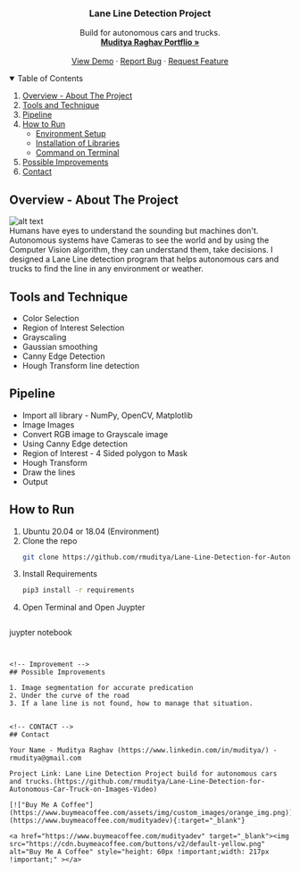<!-- PROJECT -->
  <h3 align="center">Lane Line Detection Project 
</h3>

  <p align="center">
   Build for autonomous cars and trucks.
    <br />
    <a href="https://rmuditya.github.io/MudityaRaghav/"><strong>Muditya Raghav Portflio »</strong></a>
    <br />
    <br />
    <a href="https://github.com/rmuditya/Lane-Line-Detection-for-Autonomous-Car-Truck-on-Images-Video/blob/master/test_videos_output/solidWhiteRight.mp4">View Demo</a>
    ·
    <a href="https://github.com/rmuditya/Lane-Line-Detection-for-Autonomous-Car-Truck-on-Images-Video/issues">Report Bug</a>
    ·
    <a href="https://github.com/rmuditya/Lane-Line-Detection-for-Autonomous-Car-Truck-on-Images-Video/issues">Request Feature</a>
  </p>
</p>



<!-- TABLE OF CONTENTS -->
<details open="open">
  <summary>Table of Contents</summary>
  <ol>
    <li><a href="#overview">Overview - About The Project</a></li>
    <li><a href="#tools">Tools and Technique</a></li>
    <li><a href="#pipeline">Pipeline</a></li>
    <li>
      <a href="#getting-started">How to Run</a>
      <ul>
        <li><a href="#prerequisites">Environment Setup</a></li>
        <li><a href="#installation">Installation of Libraries</a></li>
        <li><a href="#installation">Command on Terminal</a></li>
      </ul>
    </li>
    <li><a href="#improve">Possible Improvements</a></li>
    <li><a href="#contact">Contact</a></li>
  </ol>
</details>




<!-- ABOUT THE PROJECT -->
## Overview - About The Project
![alt text](https://github.com/rmuditya/Lane-Line-Detection-for-Autonomous-Car-Truck-on-Images-Video/blob/master/Screenshots/laneLines_thirdPass.jpg)
<br />
Humans have eyes to understand the sounding but machines don't. Autonomous systems have Cameras to see the world and by using the Computer Vision algorithm, they can understand them, take decisions.
I designed a Lane Line detection program that helps autonomous cars and trucks to find the line in any environment or weather.


<!-- Tools -->
## Tools and Technique

* Color Selection
* Region of Interest Selection
* Grayscaling
* Gaussian smoothing
* Canny Edge Detection
* Hough Transform line detection

<!-- Pipeline -->
## Pipeline

* Import all library - NumPy, OpenCV, Matplotlib
* Image Images
* Convert RGB image to Grayscale image
* Using Canny Edge detection 
* Region of Interest - 4 Sided polygon to Mask
* Hough Transform
* Draw the lines
* Output



## How to Run

1. Ubuntu 20.04 or 18.04 (Environment)
2. Clone the repo
   ```sh
   git clone https://github.com/rmuditya/Lane-Line-Detection-for-Autonomous-Car-Truck-on-Images-Video.git
   ```
3. Install Requirements
   ```sh
   pip3 install -r requirements
   ```
4. Open Terminal and Open Juypter 
   ```sh
  juypter notebook
   ```


<!-- Improvement -->
## Possible Improvements

1. Image segmentation for accurate predication 
2. Under the curve of the road
3. If a lane line is not found, how to manage that situation.


<!-- CONTACT -->
## Contact

Your Name - Muditya Raghav (https://www.linkedin.com/in/muditya/) - rmuditya@gmail.com

Project Link: Lane Line Detection Project build for autonomous cars and trucks.(https://github.com/rmuditya/Lane-Line-Detection-for-Autonomous-Car-Truck-on-Images-Video)

[!["Buy Me A Coffee"](https://www.buymeacoffee.com/assets/img/custom_images/orange_img.png)](https://www.buymeacoffee.com/mudityadev){:target="_blank"}

<a href="https://www.buymeacoffee.com/mudityadev" target="_blank"><img src="https://cdn.buymeacoffee.com/buttons/v2/default-yellow.png" alt="Buy Me A Coffee" style="height: 60px !important;width: 217px !important;" ></a>

